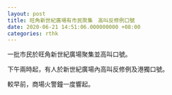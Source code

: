 ```yaml
---
layout: post
title: 旺角新世紀廣場有市民聚集　高叫反修例口號
date: 2020-06-21 14:51:06.000000000 +08:00
categories: rthk
---
```


一批市民於旺角新世紀廣場聚集並高叫口號。

下午兩時起，有人於新世紀廣場內高叫反修例及港獨口號。

較早前，商場火警鐘一度響起。
